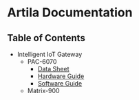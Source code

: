 # Artila Documentation

## Table of Contents
- Intelligent IoT Gateway
    - PAC-6070
      - [Data Sheet](pac6070/datasheet.md)
      - [Hardware Guide](pac6070/hardware_guide.md)
      - [Software Guide](pac6070/software_guide.md)
    - Matrix-900
